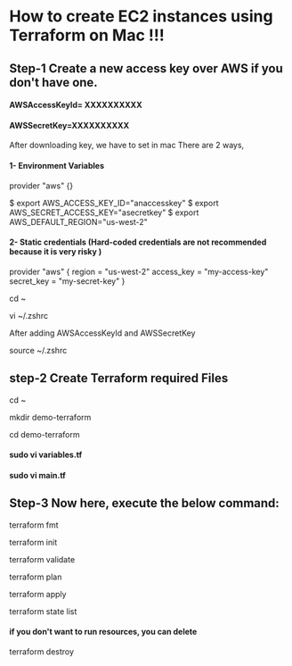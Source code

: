 # How to create EC2 instances using Terraform on Mac !!!


## Step-1 Create a new access key over AWS if you don't have one.

#### AWSAccessKeyId=  XXXXXXXXXX

#### AWSSecretKey=XXXXXXXXXX

After downloading key, we have to set in mac 
There are 2 ways,
#### 1- Environment Variables 

provider "aws" {}

$ export AWS_ACCESS_KEY_ID="anaccesskey"
$ export AWS_SECRET_ACCESS_KEY="asecretkey"
$ export AWS_DEFAULT_REGION="us-west-2"

#### 2- Static credentials (Hard-coded credentials are not recommended because it is very risky )

  provider "aws" {
  region     = "us-west-2"
  access_key = "my-access-key"
  secret_key = "my-secret-key"
}

 cd ~

 vi ~/.zshrc
 
After  adding AWSAccessKeyId and AWSSecretKey

source  ~/.zshrc


## step-2 Create Terraform required Files

cd ~

mkdir demo-terraform

cd demo-terraform

#### sudo vi variables.tf



#### sudo vi main.tf


## Step-3 Now here, execute the below command:

terraform fmt

terraform init

terraform validate

terraform plan

terraform apply

terraform state list

#### if you don't want to run resources, you can delete

terraform destroy


